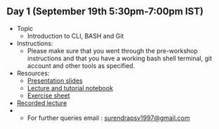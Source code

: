 ## Day 1 (September 19th 5:30pm-7:00pm IST)
* Topic
  * Introduction to CLI, BASH and Git
* Instructions: 
  * Please make sure that you went through the pre-workshop instructions and that you have a working bash shell terminal, git account and other tools as specified.
* Resources:
  * [Presentation slides](https://github.com/ssp5361/Mini-Astro-workshop/blob/master/Day-1/Introduction%20to%20CLI%2C%20BASH%20and%20Git.pdf)
  * [Lecture and tutorial notebook](https://github.com/ssp5361/Mini-Astro-workshop/blob/master/Day-1/CLI%2C%20BASH%20and%20Git.pdf)
  * [Exercise sheet](https://github.com/ssp5361/Mini-Astro-workshop/blob/master/Day-1/CBG%20Exercises.pdf)
* [Recorded lecture](https://www.youtube.com/watch?v=faTt0pzu9cE&t=749s)
* * For further queries email : surendrapsv1997@gmail.com
